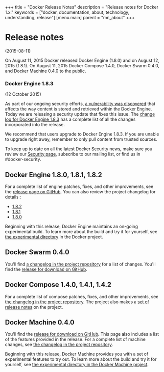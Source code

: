 +++
title = "Docker Release Notes"
description = "Release notes for Docker 1.x."
keywords = ["docker, documentation, about, technology, understanding,  release"]
[menu.main]
parent = "mn_about"
+++

# Release notes
(2015-08-11)

On August 11, 2015 Docker released Docker Engine (1.8.0) and on August 12, 2015
(1.8.1). On August 11, 2015 Docker Compose 1.4.0, Docker Swarm 0.4.0, and Docker Machine 0.4.0 to
the public.

### Docker Engine 1.8.3
(12 October 2015)

As part of our ongoing security efforts, <a href="http://blog.docker.com/2015/10/security-release-docker-1-8-3-1-6-2-cs7"
target="_blank">a vulnerability was discovered</a> that affects the way content
is stored and retrieved within the Docker Engine. Today we are releasing a
security update that fixes this issue. The <a href="https://github.com/docker/docker/blob/master/CHANGELOG.md#161-2015-10-12"
target="_blank">change log for Docker Engine 1.8.3</a> has a complete list of
all the changes incorporated into the release.

We recommend that users upgrade to Docker Engine 1.8.3. If you are unable to
upgrade right away, remember to only pull content from trusted sources.

To keep up to date on all the latest Docker Security news, make sure you review our [Security page](http://www.docker.com/docker-security), subscribe to our
mailing list, or find us in #docker-security.

## Docker Engine 1.8.0, 1.8.1, 1.8.2

For a complete list of engine patches, fixes, and other improvements, see the
[release page on GitHub](https://github.com/docker/docker/releases). You can also review the project changelog for details :

* <a href="https://github.com/docker/docker/blob/master/CHANGELOG.md#182-2015-09-10">1.8.2</a>
* <a href="https://github.com/docker/docker/blob/master/CHANGELOG.md#181-2015-08-12">1.8.1</a>
* <a href="https://github.com/docker/docker/blob/master/CHANGELOG.md#180-2015-08-11">1.8.0</a>


Beginning with this release, Docker Engine maintains an on-going experimental
build. To learn more about the build and try it for yourself, see [the
experimental
directory](https://github.com/docker/docker/tree/master/experimental) in the
Docker project.

## Docker Swarm 0.4.0

You'll find <a href="https://github.com/docker/swarm/blob/v0.4.0/CHANGELOG.md">
a changelog in the project repository</a> for a list of changes. You'll find the
[release for download on
GitHub](https://github.com/docker/swarm/releases/tag/v0.4.0).

## Docker Compose 1.4.0, 1.4.1, 1.4.2

For a complete list of compose patches, fixes, and other improvements, see <a
href="https://github.com/docker/compose/blob/master/CHANGELOG.md">the changelog in the project repository</a>. The project also makes a [set of release
notes](https://github.com/docker/compose/releases) on the project.


## Docker Machine 0.4.0

You'll find the [release for download on
GitHub](https://github.com/docker/machine/releases). This page also includes a
list of the features provided in the release. For a complete list of machine
changes, see <a
href="https://github.com/docker/machine/blob/v0.4.0/CHANGELOG.md"> the changelog
in the project repository</a>.

Beginning with this release, Docker Machine provides you with a set of
experimental features to try out.  To learn more about the build and try it for
yourself, see [the experimental directory in the Docker
Machine project](https://github.com/docker/machine/tree/master/experimental).
